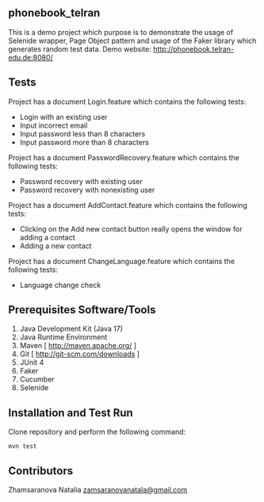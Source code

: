 ## phonebook_telran

This is a demo project which purpose is to demonstrate the usage of Selenide wrapper, Page Object pattern and usage of
the Faker library which generates random test data. Demo website: http://phonebook.telran-edu.de:8080/

## Tests

Project has a document Login.feature which contains the following tests:

* Login with an existing user
* Input incorrect email
* Input password less than 8 characters
* Input password more than 8 characters

Project has a document PasswordRecovery.feature which contains the following tests:

* Password recovery with existing user
* Password recovery with nonexisting user

Project has a document AddContact.feature which contains the following tests:

* Clicking on the Add new contact button really opens the window for adding a contact
* Adding a new contact

Project has a document ChangeLanguage.feature which contains the following tests:

* Language change check

## Prerequisites Software/Tools

1. Java Development Kit (Java 17)
2. Java Runtime Environment
3. Maven [ http://maven.apache.org/ ]
4. Git [ http://git-scm.com/downloads ]
5. JUnit 4
6. Faker
7. Cucumber
8. Selenide

## Installation and Test Run

Clone repository and perform the following command:

`mvn test`

## Contributors

Zhamsaranova Natalia zamsaranovanatala@gmail.com
